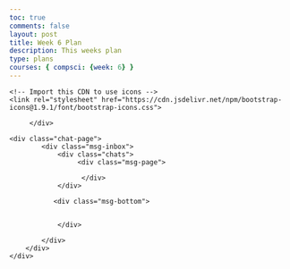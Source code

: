 ```yaml
---
toc: true
comments: false
layout: post
title: Week 6 Plan
description: This weeks plan
type: plans
courses: { compsci: {week: 6} }
---
```


<html>
<head>
    <title>Chat Box UI Design</title>
    <link rel="stylesheet" href="styles.css">


    <!-- Import this CDN to use icons -->
    <link rel="stylesheet" href="https://cdn.jsdelivr.net/npm/bootstrap-icons@1.9.1/font/bootstrap-icons.css">
</head>
<body>
<!-- Main container  -->
    <div class="container">
<!--  Message header section starts    -->
        <div class="msg-header">
        
         </div> 
<!-- Message header section ends -->

<!-- Chat inbox section starts -->
         
    <div class="chat-page">
            <div class="msg-inbox">
                <div class="chats">
                     <div class="msg-page">
<!-- Contains the incoming and outgoing messages -->
                      </div> 
                </div>
                
<!--  Message bottom section starts -->
               <div class="msg-bottom">
               
              
                </div> 
                
<!-- Message bottom section ends. -->
            </div>
        </div>
    </div>

</body>

</html>